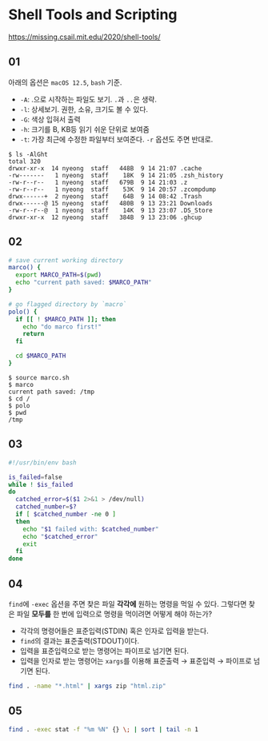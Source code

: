 # Shell Tools and Scripting

https://missing.csail.mit.edu/2020/shell-tools/

## 01

아래의 옵션은 `macOS 12.5`, `bash` 기준.

- `-A`: .으로 시작하는 파일도 보기. `.`과 `..`은 생략.
- `-l`: 상세보기. 권한, 소유, 크기도 볼 수 있다.
- `-G`: 색상 입혀서 출력
- `-h`: 크기를 B, KB등 읽기 쉬운 단위로 보여줌
- `-t`: 가장 최근에 수정한 파일부터 보여준다. `-r` 옵션도 주면 반대로.

```
$ ls -AlGht
total 320
drwxr-xr-x  14 nyeong  staff   448B  9 14 21:07 .cache
-rw-------   1 nyeong  staff    18K  9 14 21:05 .zsh_history
-rw-r--r--   1 nyeong  staff   679B  9 14 21:03 .z
-rw-r--r--   1 nyeong  staff    53K  9 14 20:57 .zcompdump
drwx------+  2 nyeong  staff    64B  9 14 08:42 .Trash
drwx------@ 15 nyeong  staff   480B  9 13 23:21 Downloads
-rw-r--r--@  1 nyeong  staff    14K  9 13 23:07 .DS_Store
drwxr-xr-x  12 nyeong  staff   384B  9 13 23:06 .ghcup
```

## 02

```bash title={marco.sh}
# save current working directory
marco() {
  export MARCO_PATH=$(pwd)
  echo "current path saved: $MARCO_PATH"
}

# go flagged directory by `macro`
polo() {
  if [[ ! $MARCO_PATH ]]; then
    echo "do marco first!"
    return
  fi

  cd $MARCO_PATH
}
```

```
$ source marco.sh
$ marco
current path saved: /tmp
$ cd /
$ polo
$ pwd
/tmp
```

## 03

```bash
#!/usr/bin/env bash

is_failed=false
while ! $is_failed
do
  catched_error=$($1 2>&1 > /dev/null)
  catched_number=$?
  if [ $catched_number -ne 0 ]
  then
    echo "$1 failed with: $catched_number"
    echo "$catched_error"
    exit
  fi
done
```

## 04

`find`에 `-exec` 옵션을 주면 찾은 파일 **각각에** 원하는 명령을 먹일 수 있다.
그렇다면 찾은 파일 **모두를** 한 번에 입력으로 명령을 먹이려면 어떻게 해야
하는가?

- 각각의 명령어들은 표준입력(STDIN) 혹은 인자로 입력을 받는다.
- `find`의 결과는 표준출력(STDOUT)이다.
- 입력을 표준입력으로 받는 명령어는 파이프로 넘기면 된다.
- 입력을 인자로 받는 명령어는 `xargs`를 이용해 표준출력 → 표준입력 → 파이프로
  넘기면 된다.
  
```bash
find . -name "*.html" | xargs zip "html.zip"
```

## 05

```bash
find . -exec stat -f "%m %N" {} \; | sort | tail -n 1
```
